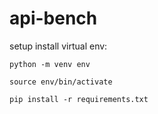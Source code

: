 # api-bench

setup install virtual env:

`python -m venv env`

`source env/bin/activate`

`pip install -r requirements.txt`


